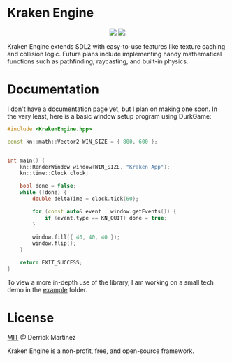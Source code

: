 # Kraken Engine
<p align="center">
  <img src="https://img.shields.io/badge/license-MIT-blue.svg">
  <a href="https://app.codacy.com/gh/durkisneer1/DurkGame/dashboard?utm_source=gh&utm_medium=referral&utm_content=&utm_campaign=Badge_grade"><img src="https://app.codacy.com/project/badge/Grade/17028e01d32f4441be4bd5e37edb94ce"/></a>
</p>
Kraken Engine extends SDL2 with easy-to-use features like texture caching and collision logic. Future plans include implementing handy mathematical functions such as pathfinding, raycasting, and built-in physics.

# Documentation
I don't have a documentation page yet, but I plan on making one soon.
In the very least, here is a basic window setup program using DurkGame:
```c++
#include <KrakenEngine.hpp>

const kn::math::Vector2 WIN_SIZE = { 800, 600 };


int main() {
    kn::RenderWindow window(WIN_SIZE, "Kraken App");
    kn::time::Clock clock;

    bool done = false;
    while (!done) {
        double deltaTime = clock.tick(60);

        for (const auto& event : window.getEvents()) {
            if (event.type == KN_QUIT) done = true;
        }

        window.fill({ 40, 40, 40 });
        window.flip();
    }

    return EXIT_SUCCESS;
}
```
To view a more in-depth use of the library, I am working on a small tech demo in the [example](https://github.com/durkisneer1/Kraken-Engine/tree/main/example) folder.

# License
[MIT](LICENSE) @ Derrick Martinez

Kraken Engine is a non-profit, free, and open-source framework.
